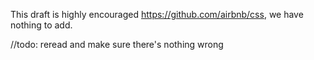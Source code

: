 This draft is highly encouraged https://github.com/airbnb/css, we have nothing to add.

//todo: reread and make sure there's nothing wrong